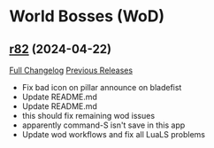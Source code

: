 # <DBM Mod> World Bosses (WoD)

## [r82](https://github.com/DeadlyBossMods/DBM-WoD/tree/r82) (2024-04-22)
[Full Changelog](https://github.com/DeadlyBossMods/DBM-WoD/compare/r81...r82) [Previous Releases](https://github.com/DeadlyBossMods/DBM-WoD/releases)

- Fix bad icon on pillar announce on bladefist  
- Update README.md  
- Update README.md  
- this should fix remaining wod issues  
- apparently command-S isn't save in this app  
- Update wod workflows and fix all LuaLS problems  

